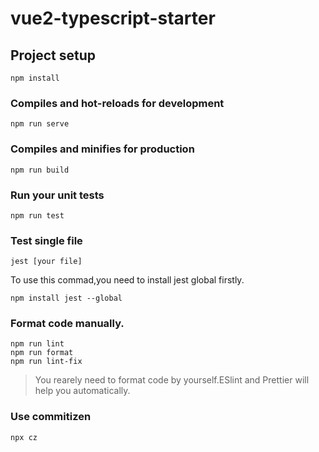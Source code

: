 # vue2-typescript-starter

## Project setup

```
npm install
```

### Compiles and hot-reloads for development

```
npm run serve
```

### Compiles and minifies for production

```
npm run build
```

### Run your unit tests

```
npm run test
```

### Test single file

```
jest [your file]
```

To use this commad,you need to install jest global firstly.

```
npm install jest --global
```

### Format code manually.

```
npm run lint
npm run format
npm run lint-fix
```

> You rearely need to format code by yourself.ESlint and Prettier will help you automatically.

### Use commitizen

```
npx cz
```
